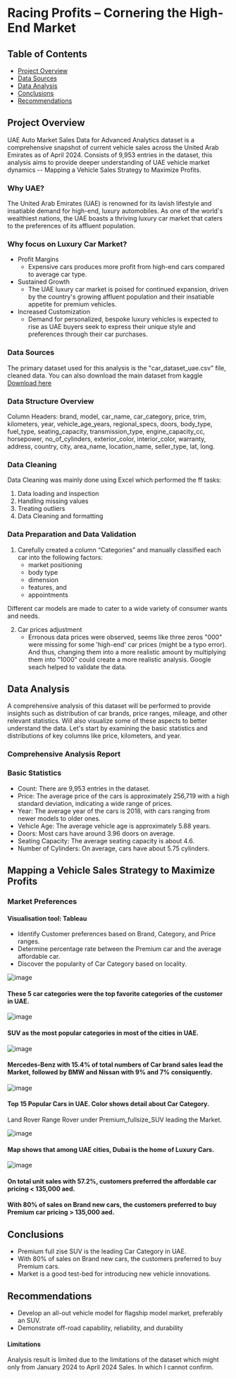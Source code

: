 # Racing Profits – Cornering the High-End Market

## Table of Contents

  - [Project Overview](#project-overview)
  - [Data Sources](#data-sources)
  - [Data Analysis](#data-analysis)
  - [Conclusions](#conclusions)
  - [Recommendations](#recommendations)
    

## Project Overview
UAE Auto Market Sales Data for Advanced Analytics dataset is a comprehensive snapshot of current vehicle sales across the United Arab Emirates as of April 2024.
Consists of 9,953 entries in the dataset, this analysis aims to provide deeper understanding of UAE vehicle market dynamics -- Mapping a Vehicle Sales Strategy to Maximize Profits.

### Why UAE?
The United Arab Emirates (UAE) is renowned for its lavish lifestyle and insatiable demand for high-end, luxury automobiles. As one of the world's wealthiest nations, the UAE boasts a thriving luxury car market that caters to the preferences of its affluent population.

### Why focus on Luxury Car Market?
  - Profit Margins
      - Expensive cars produces more profit from high-end cars compared to average car type.
  - Sustained Growth
      - The UAE luxury car market is poised for continued expansion, driven by the country's growing affluent population and their insatiable appetite for premium vehicles.
  - Increased Customization
      - Demand for personalized, bespoke luxury vehicles is expected to rise as UAE buyers seek to express their unique style and preferences through their car purchases.


### Data Sources
The primary dataset used for this analysis is the "car_dataset_uae.csv" file, cleaned data.
You can also download the main dataset from kaggle [Download here](https://www.kaggle.com/datasets/azharsaleem/uae-auto-market-sales-data-for-advanced-analytics)


### Data Structure Overview

Column Headers: brand, model, car_name, car_category, price, trim, kilometers, year, vehicle_age_years, regional_specs, doors, body_type, fuel_type, seating_capacity, transmission_type, engine_capacity_cc, horsepower, no_of_cylinders, exterior_color, interior_color, warranty, address, country, city, area_name, location_name, seller_type, lat, long.


### Data Cleaning

Data Cleaning was mainly done using Excel which performed the ff tasks:
1. Data loading and inspection
2. Handling missing values
3. Treating outliers
4. Data Cleaning and formatting

### Data Preparation and Data Validation

1. Carefully created a column “Categories” and manually classified each car into the following factors:
    - market positioning
    - body type
    - dimension
    - features, and
    - appointments

  Different car models are made to cater to a wide variety of consumer wants and needs.


2. Car prices adjustment
   - Erronous data prices were observed, seems like three zeros "000" were missing for some 'high-end' car prices (might be a typo error). And thus, changing them into a more realistic amount by multiplying them into "1000" could create a more realistic analysis. Google seach helped to validate the data.



## Data Analysis
A comprehensive analysis of this dataset will be performed to provide insights such as distribution of car brands, price ranges, mileage, and other relevant statistics. Will also visualize some of these aspects to better understand the data. Let's start by examining the basic statistics and distributions of key columns like price, kilometers, and year.

### Comprehensive Analysis Report

### Basic Statistics

  - Count: There are 9,953 entries in the dataset.
  - Price: The average price of the cars is approximately 256,719 with a high standard deviation, indicating a wide range of prices.
  - Year: The average year of the cars is 2018, with cars ranging from newer models to older ones.
  - Vehicle Age: The average vehicle age is approximately 5.88 years.
  - Doors: Most cars have around 3.96 doors on average.
  - Seating Capacity: The average seating capacity is about 4.6.
  - Number of Cylinders: On average, cars have about 5.75 cylinders.


## Mapping a Vehicle Sales Strategy to Maximize Profits

### Market Preferences
#### Visualisation tool: Tableau

  - Identify Customer preferences based on Brand, Category, and Price ranges.
  - Determine percentage rate between the Premium car and the average affordable car.
  - Discover the popularity of Car Category based on locality.



![image](https://github.com/MariaGelvison/AutoMarketSales_UAE/assets/170020192/ebea0be7-d9e4-416b-bf54-b8fd54809cbf)
#### These 5 car categories were the top favorite categories of the customer in UAE. 

![image](https://github.com/MariaGelvison/AutoMarketSales_UAE/assets/170020192/e48843fb-8ac7-4416-83e7-ab8d7da8f0ac)
#### SUV as the most popular categories in most of the cities in UAE.

![image](https://github.com/MariaGelvison/AutoMarketSales_UAE/assets/170020192/c4ab0090-7e86-4da8-816f-d15d63385c23)
#### Mercedes-Benz with 15.4% of total numbers of Car brand sales lead the Market, followed by BMW and Nissan with 9% and 7% consiquently.

![image](https://github.com/MariaGelvison/AutoMarketSales_UAE/assets/170020192/13ed9346-b7bf-4a03-863a-4376deb3e50f)
#### Top 15 Popular Cars in UAE. Color shows detail about Car Category.
Land Rover Range Rover under Premium_fullsize_SUV leading the Market.


![image](https://github.com/MariaGelvison/AutoMarketSales_UAE/assets/170020192/efaad9a9-19fc-46a1-b42b-aed7b2001b1b)
#### Map shows that among UAE cities, Dubai is the home of Luxury Cars.

![image](https://github.com/MariaGelvison/AutoMarketSales_UAE/assets/170020192/1eaee97a-2435-44bd-a5ea-ad735a7f7b95)
#### On total unit sales with 57.2%, customers preferred the affordable car pricing < 135,000 aed.
#### With 80% of sales on Brand new cars, the customers preferred to buy Premium car pricing > 135,000 aed.


## Conclusions
  -  Premium full zise SUV is the leading Car Category in UAE.
  -  With 80% of sales on Brand new cars, the customers preferred to buy Premium cars.
  -  Market is a good test-bed for introducing new vehicle innovations.

## Recommendations

  - Develop an all-out vehicle model for flagship model market, preferably an SUV.
  - Demonstrate off-road capability, reliability, and durability

#### Limitations
Analysis result is limited due to the limitations of the dataset which might only from January 2024 to April 2024 Sales. In which I cannot confirm.


















